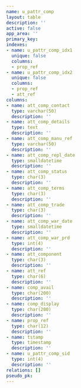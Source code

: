 ```yaml
---
name: u_pattr_comp
layout: table
description: ''
active: false
app_area: ''
primary_key: 
indexes:
- name: u_pattr_comp_idx1
  unique: false
  columns:
  - prop_ref
- name: u_pattr_comp_idx2
  unique: false
  columns:
  - prop_ref
  - att_ref
columns:
- name: att_comp_contact
  type: varchar(50)
  description: ''
- name: att_comp_details
  type: text
  description: ''
- name: att_comp_manu_ref
  type: varchar(50)
  description: ''
- name: att_comp_repl_date
  type: smalldatetime
  description: ''
- name: att_comp_status
  type: char(3)
  description: ''
- name: att_comp_terms
  type: char(3)
  description: ''
- name: att_comp_trade
  type: char(3)
  description: ''
- name: att_comp_war_date
  type: smalldatetime
  description: ''
- name: att_comp_war_prd
  type: int(4)
  description: ''
- name: att_component
  type: char(3)
  description: ''
- name: att_ref
  type: char(6)
  description: ''
- name: comp_avail
  type: char(200)
  description: ''
- name: comp_display
  type: char(200)
  description: ''
- name: prop_ref
  type: char(12)
  description: ''
- name: tstamp
  type: timestamp
  description: ''
- name: u_pattr_comp_sid
  type: int(4)
  description: ''
relations: []
pseudo_pk: 
---
```


